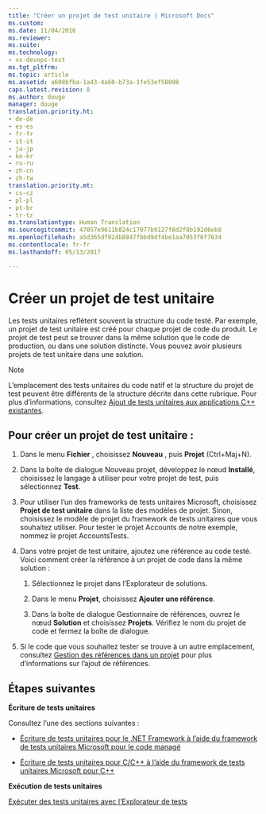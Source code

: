 ```yaml
---
title: "Créer un projet de test unitaire | Microsoft Docs"
ms.custom: 
ms.date: 11/04/2016
ms.reviewer: 
ms.suite: 
ms.technology:
- vs-devops-test
ms.tgt_pltfrm: 
ms.topic: article
ms.assetid: a608bfba-1a43-4a60-b73a-1fe53ef58098
caps.latest.revision: 8
ms.author: douge
manager: douge
translation.priority.ht:
- de-de
- es-es
- fr-fr
- it-it
- ja-jp
- ko-kr
- ru-ru
- zh-cn
- zh-tw
translation.priority.mt:
- cs-cz
- pl-pl
- pt-br
- tr-tr
ms.translationtype: Human Translation
ms.sourcegitcommit: 47057e9611b824c17077b9127f8d2f8b192d6eb8
ms.openlocfilehash: a5d365df024b8847fbbd9df4be1aa7053f6f7634
ms.contentlocale: fr-fr
ms.lasthandoff: 05/13/2017

---
```

# <a name="create-a-unit-test-project"></a>Créer un projet de test unitaire
Les tests unitaires reflètent souvent la structure du code testé. Par exemple, un projet de test unitaire est créé pour chaque projet de code du produit. Le projet de test peut se trouver dans la même solution que le code de production, ou dans une solution distincte. Vous pouvez avoir plusieurs projets de test unitaire dans une solution.  
  
> [!NOTE]
>  L’emplacement des tests unitaires du code natif et la structure du projet de test peuvent être différents de la structure décrite dans cette rubrique. Pour plus d’informations, consultez [Ajout de tests unitaires aux applications C++ existantes](../test/unit-testing-existing-cpp-applications-with-test-explorer.md).  
  
## <a name="to-create-a-unit-test-project"></a>Pour créer un projet de test unitaire :  
  
1.  Dans le menu **Fichier** , choisissez **Nouveau** , puis **Projet** (Ctrl+Maj+N).  
  
2.  Dans la boîte de dialogue Nouveau projet, développez le nœud **Installé**, choisissez le langage à utiliser pour votre projet de test, puis sélectionnez **Test**.  
  
3.  Pour utiliser l’un des frameworks de tests unitaires Microsoft, choisissez **Projet de test unitaire** dans la liste des modèles de projet. Sinon, choisissez le modèle de projet du framework de tests unitaires que vous souhaitez utiliser. Pour tester le projet Accounts de notre exemple, nommez le projet AccountsTests.  
  
4.  Dans votre projet de test unitaire, ajoutez une référence au code testé.  Voici comment créer la référence à un projet de code dans la même solution :  
  
    1.  Sélectionnez le projet dans l’Explorateur de solutions.  
  
    2.  Dans le menu **Projet**, choisissez **Ajouter une référence**.  
  
    3.  Dans la boîte de dialogue Gestionnaire de références, ouvrez le nœud **Solution** et choisissez **Projets**. Vérifiez le nom du projet de code et fermez la boîte de dialogue.  
  
5.  Si le code que vous souhaitez tester se trouve à un autre emplacement, consultez [Gestion des références dans un projet](../ide/managing-references-in-a-project.md) pour plus d’informations sur l’ajout de références.  
  
## <a name="next-steps"></a>Étapes suivantes  
 **Écriture de tests unitaires**  
  
 Consultez l’une des sections suivantes :  
  
-   [Écriture de tests unitaires pour le .NET Framework à l’aide du framework de tests unitaires Microsoft pour le code managé](../test/writing-unit-tests-for-the-dotnet-framework-with-the-microsoft-unit-test-framework-for-managed-code.md)  
  
-   [Écriture de tests unitaires pour C/C++ à l’aide du framework de tests unitaires Microsoft pour C++](../test/writing-unit-tests-for-c-cpp-with-the-microsoft-unit-testing-framework-for-cpp.md)  
  
 **Exécution de tests unitaires**  
  
 [Exécuter des tests unitaires avec l’Explorateur de tests](../test/run-unit-tests-with-test-explorer.md)

